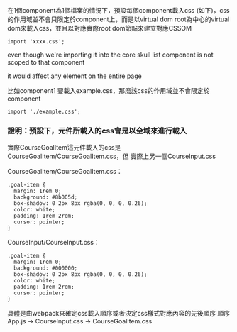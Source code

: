 在1個component為1個檔案的情況下，預設每個component載入css (如下)，css 的作用域並不會只限定於component上，而是以virtual dom root為中心的virtual dom來載入css，並且以對應實際root dom節點來建立對應CSSOM

`import 'xxxx.css';`

  

even though we're importing it into the core skull list component is not scoped to that component

it would affect any element on the entire page

比如component1 要載入example.css，那麼該css的作用域並不會限定於component

`import './example.css';`





### 證明：預設下，元件所載入的css會是以全域來進行載入

實際CourseGoalItem這元件載入的css是CourseGoalItem/CourseGoalItem.css，但
實際上另一個CourseInput.css

CourseGoalItem/CourseGoalItem.css：
```
.goal-item {
  margin: 1rem 0;
  background: #8b005d;
  box-shadow: 0 2px 8px rgba(0, 0, 0, 0.26);
  color: white;
  padding: 1rem 2rem;
  cursor: pointer;
}
```


CourseInput/CourseInput.css：
```
.goal-item {
  margin: 1rem 0;
  background: #000000;
  box-shadow: 0 2px 8px rgba(0, 0, 0, 0.26);
  color: white;
  padding: 1rem 2rem;
  cursor: pointer;
}
```


具體是由webpack來確定css載入順序或者決定css樣式對應內容的先後順序
順序
 App.js -> CourseInput.css -> CourseGoalItem.css
